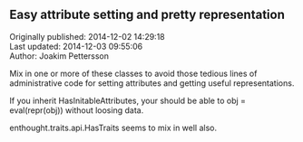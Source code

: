 ## Easy attribute setting and pretty representation  
Originally published: 2014-12-02 14:29:18  
Last updated: 2014-12-03 09:55:06  
Author: Joakim Pettersson  
  
Mix in one or more of these classes to avoid those tedious lines of administrative code for setting attributes and getting useful representations. 

If you inherit HasInitableAttributes, your should be able to obj = eval(repr(obj)) without loosing data.

enthought.traits.api.HasTraits seems to mix in well also.